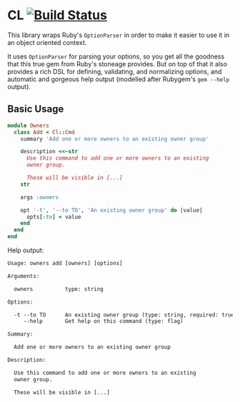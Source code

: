 # CL [![Build Status](https://travis-ci.org/svenfuchs/cl.svg?branch=master)](https://travis-ci.org/svenfuchs/cl)

This library wraps Ruby's `OptionParser` in order to make it easier to use it
in an object oriented context.

It uses `OptionParser` for parsing your options, so you get all the goodness that
this true gem from Ruby's stoneage provides. But on top of that it also provides
a rich DSL for defining, validating, and normalizing options, and automatic and
gorgeous help output (modelled after Rubygem's `gem --help` output).

## Basic Usage

```ruby
module Owners
  class Add < Cl::Cmd
    summary 'Add one or more owners to an existing owner group'

    description <<~str
      Use this command to add one or more owners to an existing
      owner group.

      These will be visible in [...]
    str

    args :owners

    opt '-t', '--to TO', 'An existing owner group' do |value|
      opts[:to] = value
    end
  end
end
```

Help output:

```txt
Usage: owners add [owners] [options]

Arguments:

  owners          type: string

Options:

  -t --to TO      An existing owner group (type: string, required: true)
     --help       Get help on this command (type: flag)

Summary:

  Add one or more owners to an existing owner group

Description:

  Use this command to add one or more owners to an existing
  owner group.

  These will be visible in [...]
```

